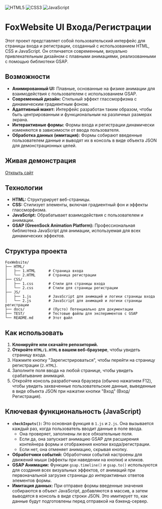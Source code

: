 ![HTML5](https://img.shields.io/badge/html5-%23E34F26.svg?style=for-the-badge&logo=html5&logoColor=white)
![CSS3](https://img.shields.io/badge/css3-%231572B6.svg?style=for-the-badge&logo=css3&logoColor=white)
![JavaScript](https://img.shields.io/badge/javascript-%23323330.svg?style=for-the-badge&logo=javascript&logoColor=%23F7DF1E)

# FoxWebsite UI Входа/Регистрации

Этот проект представляет собой пользовательский интерфейс для страницы входа и регистрации, созданный с использованием HTML, CSS и JavaScript. Он отличается современным, визуально привлекательным дизайном с плавными анимациями, реализованными с помощью библиотеки GSAP.

## Возможности

- **Анимированный UI:** Плавные, основанные на физике анимации для взаимодействия с пользователем с использованием GSAP.
- **Современный дизайн:** Стильный эффект глассморфизма с динамическим градиентным фоном.
- **Адаптивный макет:** Интерфейс разработан таким образом, чтобы быть центрированным и функциональным на различных размерах экрана.
- **Интерактивные формы:** Формы входа и регистрации динамически изменяются в зависимости от ввода пользователя.
- **Обработка данных (имитация):** Формы собирают введенные пользователем данные и выводят их в консоль в виде объекта JSON для демонстрационных целей.

## Живая демонстрация

[Открыть сайт](https://snejokk.github.io/ItSolutions/)

## Технологии

- **HTML:** Структурирует веб-страницы.
- **CSS:** Стилизует элементы, включая градиентный фон и эффекты глассморфизма.
- **JavaScript:** Обрабатывает взаимодействия с пользователем и анимации.
- **GSAP (GreenSock Animation Platform):** Профессиональная библиотека JavaScript для анимации, используемая для всех динамических эффектов.

## Структура проекта

```
FoxWebsite/
├── HTML/
│   ├── 1.HTML      # Страница входа
│   └── 2.HTML      # Страница регистрации
├── CSS/
│   ├── 1.css       # Стили для страницы входа
│   └── 2.css       # Стили для страницы регистрации
├── JS/
│   ├── 1.js        # JavaScript для анимаций и логики страницы входа
│   └── 2.js        # JavaScript для анимаций и логики страницы регистрации
├── docs/           # (Пусто) Потенциально для документации
├── TEST/           # Тестовые файлы для экспериментов с GSAP
└── README.md       # Этот файл
```

## Как использовать

1.  **Клонируйте или скачайте репозиторий.**
2.  **Откройте `HTML/1.HTML` в вашем веб-браузере**, чтобы увидеть страницу входа.
3.  Нажмите кнопку "Зарегистрироваться", чтобы перейти на страницу регистрации (`2.HTML`).
4.  Заполните поля ввода на любой странице, чтобы увидеть срабатывание анимаций.
5.  Откройте консоль разработчика браузера (обычно нажатием F12), чтобы увидеть захваченные пользовательские данные, выведенные в виде объекта JSON при нажатии кнопки "Вход" (Вход/Регистрация).

## Ключевая функциональность (JavaScript)

- **`checkInputs()`:** Это основная функция в `1.js` и `2.js`. Она вызывается каждый раз, когда пользователь вводит данные в поле ввода.
    - Она проверяет, заполнены ли все обязательные поля.
    - Если да, она запускает анимацию GSAP для расширения контейнера формы и отображения кнопки входа/регистрации.
    - Если нет, она отменяет анимацию, скрывая кнопку.
- **Обработчики событий:** Обработчики событий настроены для движений мыши (эффекты при наведении на кнопки) и кликов.
- **GSAP Анимации:** Функции `gsap.timeline()` и `gsap.to()` используются для создания всех визуальных эффектов, от анимаций при первоначальной загрузке страницы до интерактивных ответов элементов формы.
- **Имитация данных:** При отправке формы введенные значения собираются в объект JavaScript, добавляются в массив, а затем выводятся в консоль в виде строки JSON. Это имитирует то, как данные будут подготовлены перед отправкой на бэкенд-сервер.
